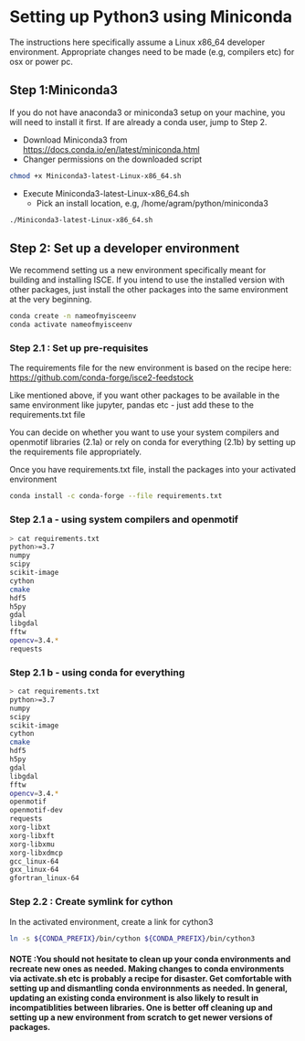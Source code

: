 # Setting up Python3 using Miniconda

The instructions here specifically assume a Linux x86_64 developer environment. Appropriate changes need to be made (e.g, compilers etc) for osx or power pc.

## Step 1:Miniconda3

If you do not have anaconda3 or miniconda3 setup on your machine, you will need to install it first. If are already a conda user, jump to Step 2.

- Download Miniconda3 from https://docs.conda.io/en/latest/miniconda.html
- Changer permissions on the downloaded script
```bash
chmod +x Miniconda3-latest-Linux-x86_64.sh
```
- Execute Miniconda3-latest-Linux-x86_64.sh
   - Pick an install location, e.g, /home/agram/python/miniconda3
```bash
./Miniconda3-latest-Linux-x86_64.sh
```

## Step 2: Set up a developer environment

We recommend setting us a new environment specifically meant for building and installing ISCE. If you intend to use the installed version with other packages, just install the other packages into the same environment at the very beginning. 

```bash
conda create -n nameofmyisceenv 
conda activate nameofmyisceenv
```

### Step 2.1 : Set up pre-requisites

The requirements file for the new environment is based on the recipe here:
https://github.com/conda-forge/isce2-feedstock

Like mentioned above, if you want other packages to be available in the same environment like jupyter, pandas etc - just add these to the requirements.txt file

You can decide on whether you want to use your system compilers and openmotif libraries (2.1a) or 
rely on conda for everything (2.1b) by setting up the requirements file appropriately. 

Once you have requirements.txt file, install the packages into your activated environment

```bash
conda install -c conda-forge --file requirements.txt
```

### Step 2.1 a - using system compilers and openmotif

```bash
> cat requirements.txt
python>=3.7
numpy
scipy
scikit-image
cython
cmake
hdf5
h5py
gdal
libgdal
fftw
opencv=3.4.*
requests
```

### Step 2.1 b - using conda for everything

```bash
> cat requirements.txt
python>=3.7
numpy
scipy
scikit-image
cython
cmake
hdf5
h5py
gdal
libgdal
fftw
opencv=3.4.*
openmotif
openmotif-dev
requests
xorg-libxt
xorg-libxft
xorg-libxmu
xorg-libxdmcp
gcc_linux-64
gxx_linux-64
gfortran_linux-64
```

### Step 2.2 : Create symlink for cython

In the activated environment, create a link for cython3 

```bash
ln -s ${CONDA_PREFIX}/bin/cython ${CONDA_PREFIX}/bin/cython3
```

#### NOTE :You should not hesitate to clean up your conda environments and recreate new ones as needed. Making changes to conda environments via activate.sh etc is probably a recipe for disaster. Get comfortable with setting up and dismantling conda environnments as needed. In general, updating an existing conda environment is also likely to result in incompatiblities between libraries. One is better off cleaning up and setting up a new environment from scratch to get newer versions of packages.

